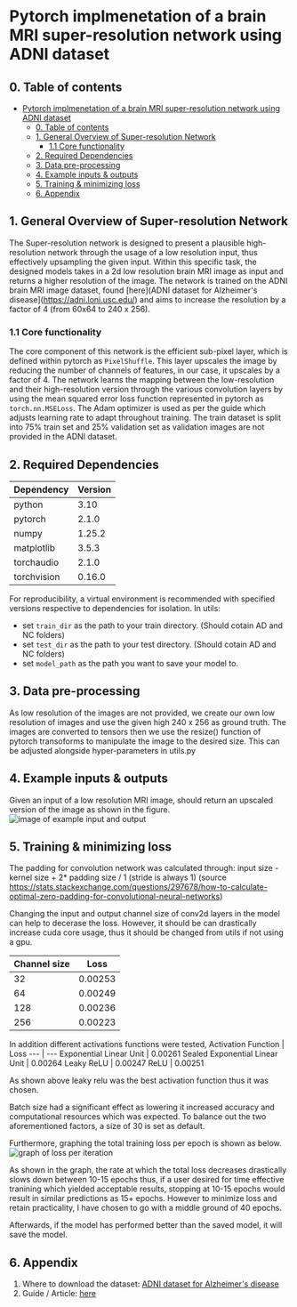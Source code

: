 # Pytorch implmenetation of a brain MRI super-resolution network using ADNI dataset

## 0. Table of contents
- [Pytorch implmenetation of a brain MRI super-resolution network using ADNI dataset](#pytorch-implmenetation-of-a-brain-mri-super-resolution-network-using-adni-dataset)
  - [0. Table of contents](#0-table-of-contents)
  - [1. General Overview of Super-resolution Network](#1-general-overview-of-super-resolution-network)
    - [1.1 Core functionality](#11-core-functionality)
  - [2. Required Dependencies](#2-required-dependencies)
  - [3. Data pre-processing](#3-data-pre-processing)
  - [4. Example inputs \& outputs](#4-example-inputs--outputs)
  - [5. Training \& minimizing loss](#5-training--minimizing-loss)
  - [6. Appendix](#6-appendix)

## 1. General Overview of Super-resolution Network
The Super-resolution network is designed to present a plausible high-resolution network through the usage of a low resolution input, thus effectively upsampling the given input. Within this specific task, the designed models takes in a 2d low resolution brain MRI image as input and returns a higher resolution of the image. The network is trained on the ADNI brain MRI image dataset, found [here](ADNI dataset for Alzheimer's disease](https://adni.loni.usc.edu/) and aims to increase the resolution by a factor of 4 (from 60x64 to 240 x 256).

### 1.1 Core functionality
The core component of this network is the efficient sub-pixel layer, which is defined within pytorch as ``PixelShuffle``. This layer upscales the image by reducing the number of channels of features, in our case, it upscales by a factor of 4. The network learns the mapping between the low-resolution and their high-resolution version through the various convolution layers by using the mean squared error loss function represented in pytorch as ``torch.nn.MSELoss``. The Adam optimizer is used as per the guide which adjusts learning rate to adapt throughout training. 
The train dataset is split into 75% train set and 25% validation set as validation images are not provided in the ADNI dataset.

## 2. Required Dependencies
Dependency | Version |
--- | --- 
python | 3.10
pytorch | 2.1.0
numpy | 1.25.2
matplotlib | 3.5.3
torchaudio | 2.1.0
torchvision | 0.16.0

For reproducibility, a virtual environment is recommended with specified versions respective to dependencies for isolation. 
In utils:
- set ``train_dir`` as the path to your train directory. (Should cotain AD and NC folders)
- set ``test_dir`` as the path to your test directory. (Should cotain AD and NC folders)
- set ``model_path`` as the path you want to save your model to.


## 3. Data pre-processing
As low resolution of the images are not provided, we create our own low resolution of images and use the given high 240 x 256 as ground truth. 
The images are converted to tensors then we use the resize() function of pytorch transoforms to manipulate the image to the desired size. 
This can be adjusted alongside hyper-parameters in utils.py


## 4. Example inputs & outputs
Given an input of a low resolution MRI image, should return an upscaled version of the image as shown in the figure.
![image of example input and output](https://github.com/DHyunC/PatternAnalysis/blob/topic-recognition/recognition/super_resolution_DanielC/readme_resources/newExampleFigure.PNG)


## 5. Training & minimizing loss
The padding for convolution network was calculated through: input size - kernel size + 2* padding size / 1 (stride is always 1)
(source https://stats.stackexchange.com/questions/297678/how-to-calculate-optimal-zero-padding-for-convolutional-neural-networks)

Changing the input and output channel size of conv2d layers in the model can help to decerase the loss.
However, it should be can drastically increase cuda core usage, thus it should be changed from utils if not using a gpu.

Channel size | Loss 
--- | --- 
32 | 0.00253
64 | 0.00249
128 | 0.00236
256 | 0.00223

In addition different activations functions were tested,
Activation Function | Loss 
--- | --- 
Exponential Linear Unit | 0.00261
Sealed Exponential Linear Unit | 0.00264
Leaky ReLU | 0.00247
ReLU | 0.00251

As shown above leaky relu was the best activation function thus it was chosen.

Batch size had a significant effect as lowering it increased accuracy and computational resources which was expected. 
To balance out the two aforementioned factors, a size of 30 is set as default.

Furthermore, graphing the total training loss per epoch is shown as below.
![graph of loss per iteration](https://github.com/DHyunC/PatternAnalysis/blob/topic-recognition/recognition/super_resolution_DanielC/readme_resources/newerExampleFigure.PNG)

As shown in the graph, the rate at which the total loss decreases drastically slows down between 10-15 epochs thus, if a user desired for time effective tranining which yielded acceptable results, stopping at 10-15 epochs would result in similar predictions as 15+ epochs. However to minimize loss and retain practicality, I have chosen to go with a middle ground of 40 epochs.

Afterwards, if the model has performed better than the saved model, it will save the model.


## 6. Appendix
1. Where to download the dataset: [ADNI dataset for Alzheimer's disease](https://adni.loni.usc.edu/)
2. Guide / Article: [here](https://keras.io/examples/vision/super_resolution_sub_pixel/)
